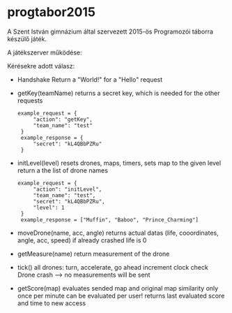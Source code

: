 # progtabor2015
A Szent István gimnázium által szervezett 2015-ös Programozói táborra készülő játék.

A játékszerver működése:

Kérésekre adott válasz:

- Handshake
    Return a "World!" for a "Hello" request

 - getKey(teamName)
    returns a secret key, which is needed
    for the other requests
    <pre><code>example_request = {
        "action": "getKey",
        "team_name": "test"
    }
    example_response = {
        "secret": "kL4QBbPZRu"
    }</code></pre>

 - initLevel(level)
    resets drones, maps, timers, sets map to the given level
    return a the list of drone names
    <pre><code>example_request = {
        "action": "initLevel",
        "team_name": "test",
        "secret": "kL4QBbPZRu",
        "level": 1
    }
    example_response = ["Muffin", "Baboo", "Prince_Charming"]</code></pre>

 - moveDrone(name, acc, angle)
    returns actual datas (life, cooordinates, angle, acc, speed)
    if already crashed life is 0

 - getMeasure(name)
    return measurement of the drone

 - tick()
    all drones: turn, accelerate, go ahead
    increment clock
    check Drone crash --> no measurements will be sent
    
 - getScore(map)
    evaluates sended map and original map similarity
    only once per minute can be evaluated per user!
    returns last evaluated score and time to new access
